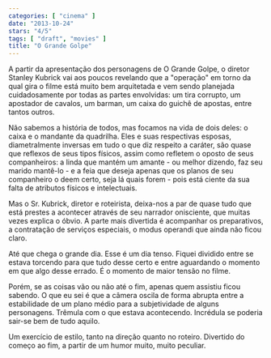 ```yaml
---
categories: [ "cinema" ]
date: "2013-10-24"
stars: "4/5"
tags: [ "draft", "movies" ]
title: "O Grande Golpe"
---
```

A partir da apresentação dos personagens de O Grande Golpe, o diretor Stanley Kubrick vai aos poucos revelando que a "operação" em torno da qual gira o filme está muito bem arquitetada e vem sendo planejada cuidadosamente por todas as partes envolvidas: um tira corrupto, um apostador de cavalos, um barman, um caixa do guichê de apostas, entre tantos outros.

Não sabemos a história de todos, mas focamos na vida de dois deles: o caixa e o mandante da quadrilha. Eles e suas respectivas esposas, diametralmente inversas em tudo o que diz respeito a caráter, são quase que reflexos de seus tipos físicos, assim como refletem o oposto de seus companheiros: a linda que mantém um amante - ou melhor dizendo, faz seu marido mantê-lo - e a feia que deseja apenas que os planos de seu companheiro o deem certo, seja lá quais forem - pois está ciente da sua falta de atributos físicos e intelectuais.

Mas o Sr. Kubrick, diretor e roteirista, deixa-nos a par de quase tudo que está prestes a acontecer através de seu narrador onisciente, que muitas vezes explica o óbvio. A parte mais divertida é acompanhar os preparativos, a contratação de serviços especiais, o modus operandi que ainda não ficou claro.

Até que chega o grande dia. Esse é um dia tenso. Fiquei dividido entre se estava torcendo para que tudo desse certo e entre aguardando o momento em que algo desse errado. É o momento de maior tensão no filme.

Porém, se as coisas vão ou não até o fim, apenas quem assistiu ficou sabendo. O que eu sei é que a câmera oscila de forma abrupta entre a estabilidade de um plano médio para a subjetividade de alguns personagens. Trêmula com o que estava acontecendo. Incrédula se poderia sair-se bem de tudo aquilo.

Um exercício de estilo, tanto na direção quanto no roteiro. Divertido do começo ao fim, a partir de um humor muito, muito peculiar.


